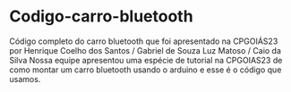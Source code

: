 # Codigo-carro-bluetooth
Código completo do carro bluetooth que foi apresentado na CPGOIÁS23 por Henrique Coelho dos Santos / Gabriel de Souza Luz Matoso / Caio da Silva
Nossa equipe apresentou uma espécie de tutorial na CPGOIAS23 de como montar um carro bluetooth usando o arduino e esse é o código que usamos.
